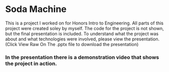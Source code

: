 # Soda Machine
This is a project I worked on for Honors Intro to Engineering. 
All parts of this project were created soley by myself. The 
code for the project is not shown, but the final presentation
is included. To understand what the project was about and what
technologies were involved, please view the presentation. (Click View Raw On The .pptx file to download the presentation)
### **In the presentation there is a demonstration video that shows the project in action.**
